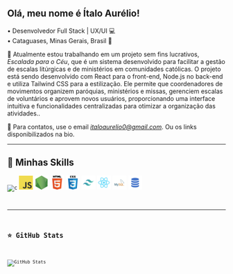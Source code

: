 ## Olá, meu nome é Ítalo Aurélio!

• Desenvolvedor Full Stack | UX/UI 💻 <br>
• Cataguases, Minas Gerais, Brasil 📌

🔭 Atualmente estou trabalhando em um projeto sem fins lucrativos, *Escalada para o Céu*, que é um sistema desenvolvido para facilitar a gestão de escalas litúrgicas e de ministérios em comunidades católicas. O projeto está sendo desenvolvido com React para o front-end, Node.js no back-end e utiliza Tailwind CSS para a estilização. Ele permite que coordenadores de movimentos organizem paróquias, ministérios e missas, gerenciem escalas de voluntários e aprovem novos usuários, proporcionando uma interface intuitiva e funcionalidades centralizadas para otimizar a organização das atividades..

💬 Para contatos, use o email *italoaurelio0@gmail.com*. Ou os links disponibilizados na bio.

---

## 🚀 Minhas Skills

<code><img height="32" src="https://cdn.iconscout.com/icon/free/png-512/c-programming-569564.png" alt="c"/></code>
<code><img height="32" src="https://raw.githubusercontent.com/github/explore/80688e429a7d4ef2fca1e82350fe8e3517d3494d/topics/javascript/javascript.png" alt="Javascript"/></code>
<code><img height="32" src="https://raw.githubusercontent.com/github/explore/80688e429a7d4ef2fca1e82350fe8e3517d3494d/topics/nodejs/nodejs.png" alt="Nodejs"/></code>
<code><img height="32" src="https://raw.githubusercontent.com/github/explore/80688e429a7d4ef2fca1e82350fe8e3517d3494d/topics/html/html.png" alt="HTML5"/></code>
<code><img height="32" src="https://raw.githubusercontent.com/github/explore/80688e429a7d4ef2fca1e82350fe8e3517d3494d/topics/css/css.png" alt="CSS"/></code>
<code><img height="32" src="https://raw.githubusercontent.com/github/explore/80688e429a7d4ef2fca1e82350fe8e3517d3494d/topics/tailwind/tailwind.png" alt="Tailwind"/></code>
<code><img height="32" src="https://raw.githubusercontent.com/github/explore/80688e429a7d4ef2fca1e82350fe8e3517d3494d/topics/react/react.png" alt="React"/></code>
<code><img height="32" src="https://raw.githubusercontent.com/github/explore/80688e429a7d4ef2fca1e82350fe8e3517d3494d/topics/mysql/mysql.png" alt="MySQL"/></code>
<code><img height="32" src="https://raw.githubusercontent.com/github/explore/80688e429a7d4ef2fca1e82350fe8e3517d3494d/topics/sql/sql.png" alt="SQL"/><code>

---

## ⭐ GitHub Stats

![GitHub Stats](https://github-readme-stats.vercel.app/api?username=italoaurelio&show_icons=true)
